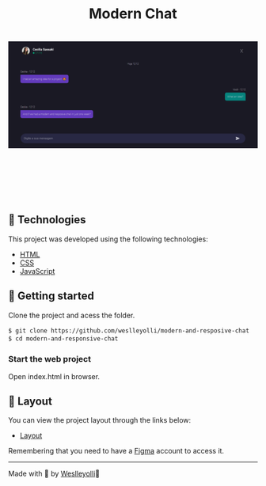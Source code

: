 
<h1 align="center">Modern Chat<h1>

![](./assets/img/Previewchat.png)

<br>
<br>

## 🧪 Technologies

This project was developed using the following technologies:

- [HTML](https://developer.mozilla.org/en-US/docs/Web/HTML)
- [CSS](https://developer.mozilla.org/pt-BR/docs/Web/CSS)
- [JavaScript](https://developer.mozilla.org/en-US/docs/Web/JavaScript)

## 🚀 Getting started

Clone the project and acess the folder.

````bash
$ git clone https://github.com/weslleyolli/modern-and-resposive-chat
$ cd modern-and-responsive-chat
````


### Start the web project
Open index.html in browser.


## 🔖 Layout

You can view the project layout through the links below:

- [Layout](<https://www.figma.com/file/Kosuyj7BQZx3duiqk59Lge/%23boraCodar---Desafio-4-(Community)?t=nFkL5vxY0cut2Iv7-0>)

Remembering that you need to have a [Figma](http://figma.com/) account to access it.

---

Made with 💜 by [Weslleyolli](https://github.com/weslleyolli)👋
